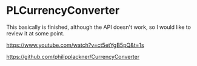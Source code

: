 # PLCurrencyConverter

This basically is finished, although the API doesn't work, so I would like to review it at some
point.

https://www.youtube.com/watch?v=ct5etYgB5pQ&t=1s

https://github.com/philipplackner/CurrencyConverter
